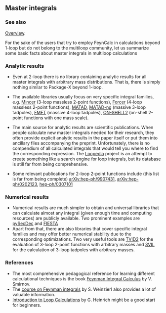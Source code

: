 ## Master integrals

### See also

[Overview](FeynCalc.md).

For the sake of the users that try to employ FeynCalc in calculations
beyond 1-loop but do not belong to the multiloop community, let us summarize
some basic facts about master integrals in multiloop calculations

### Analytic results

- Even at 2-loop there is no library containing analytic results for all master integrals with arbitrary mass distributions. That is, there is simply nothing similar to Package-X beyond 1-loop.

- The available libraries usually focus on very specific integral families, e.g. [Mincer](https://www.nikhef.nl/~form/maindir/packages/mincer/mincer.html) (3-loop massless 2-point functions), [Forcer](https://github.com/benruijl/forcer) (4-loop massless 2-point functions), [MATAD](https://www.ttp.kit.edu/~ms/software.html), [MATAD-ng](https://github.com/apik/matad-ng) (massive 3-loop tadpoles), [FMFT](https://github.com/apik/fmft) (massive 4-loop tadpoles), [ON-SHELL2](http://theor.jinr.ru/~kalmykov/onshell2/onshell2.html) (on-shell 2-point functions with one mass scale).

- The main source for analytic results are scientific publications. When people calculate new master integrals needed for their research, they often provide explicit analytic results in the paper itself or put them into ancillary files accompanying the preprint. Unfortunately, there is no compendium of all calculated integrals that would tell you where to find the corresponding expression. The [Loopedia](https://arxiv.org/abs/1709.01266) project is an attempt to create something like a search engine for loop integrals, but its database is still far from being comprehensive.

- Some relevant publications for 2-loop 2-point functions include (this list is far from being complete) [arXiv:hep-ph/9907431](https://arxiv.org/abs/hep-ph/9907431), [arXiv:hep-ph/0202123](https://arxiv.org/abs/hep-ph/0202123v2), [hep-ph/0307101](https://arxiv.org/abs/hep-ph/0307101v1)

### Numerical results

- Numerical results are much simpler to obtain and universal libraries that can calculate almost any integral (given enough time and computing resources) are publicly available. Two prominent examples are [pySecDec](https://secdec.readthedocs.io/en/stable/) and [FIESTA](https://bitbucket.org/feynmanIntegrals/fiesta/src/master/)
- Apart from that, there are also libraries that cover specific integral families and may offer better numerical stability due to the corresponding optimizations. Two very useful tools are [TVID2](https://sites.pitt.edu/~afreitas/) for the evaluation of 3-loop 2-point functions with arbitrary masses and [3VIL](https://www.niu.edu/spmartin/3VIL/) for the calculation of 3-loop tadpoles with arbitrary masses.

### References

- The most comprehensive pedagogical reference for learning different calculational techniques is the book [Feynman Integral Calculus](https://link.springer.com/book/10.1007/3-540-30611-0) by V. Smirnov.
- The [course on Feynman integrals](https://arxiv.org/pdf/2201.03593) by S. Weinzierl also provides a lot of valuable information.
- [Introduction to Loop Calculations](https://www.ippp.dur.ac.uk/~gudrun/teaching/ILC.pdf) by G. Heinrich might be a good start for beginners.
